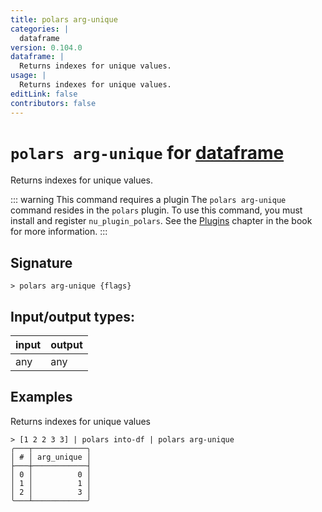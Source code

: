```yaml
---
title: polars arg-unique
categories: |
  dataframe
version: 0.104.0
dataframe: |
  Returns indexes for unique values.
usage: |
  Returns indexes for unique values.
editLink: false
contributors: false
---
```

<!-- This file is automatically generated. Please edit the command in https://github.com/nushell/nushell instead. -->

# `polars arg-unique` for [dataframe](/commands/categories/dataframe.md)

<div class='command-title'>Returns indexes for unique values.</div>

::: warning This command requires a plugin
The `polars arg-unique` command resides in the `polars` plugin.
To use this command, you must install and register `nu_plugin_polars`.
See the [Plugins](/book/plugins.html) chapter in the book for more information.
:::


## Signature

```> polars arg-unique {flags} ```


## Input/output types:

| input | output |
| ----- | ------ |
| any   | any    |
## Examples

Returns indexes for unique values
```nu
> [1 2 2 3 3] | polars into-df | polars arg-unique
╭───┬────────────╮
│ # │ arg_unique │
├───┼────────────┤
│ 0 │          0 │
│ 1 │          1 │
│ 2 │          3 │
╰───┴────────────╯

```
